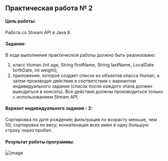 ## Практическая работа № 2
#### Цель работы: 
Работа со Stream API в Java 8.
#### Задание:
В ходе выполнения практической работы должно быть реализовано:
1) класс Human (int age, String firstName, String lastName, LocalDate birthDate, int weight); 
2) приложение, которое создает список из объектов класса Human, а  затем производит действия в соответствии с вариантом индивидуального  задания (список после каждого этапа должен выводиться в консоль).
Все действия должны производиться только с использованием Stream API.
#### Вариант индивидуального задания - 2:

Сортировка по дате рождения; фильтрация по возрасту меньше, чем 50; сортировка по весу; конкатенация всех имен в одну большую строку через пробел.

#### Результат работы программы:

![image](https://user-images.githubusercontent.com/90133237/223455197-ce5f1319-6263-43a8-b256-730c682ffeee.png)

